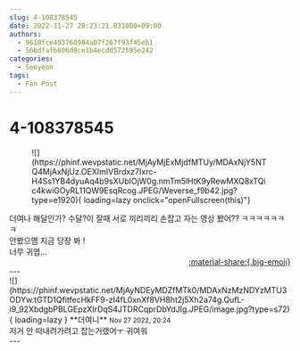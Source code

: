 ```yaml
---
slug: 4-108378545
date: 2022-11-27 20:23:21.831000+09:00
authors:
  - 9610fce493760984a07f267f93f45eb1
  - 56bdfafb606d9ce1b4ecdd572595e242
categories:
  - Seoyeon
tags:
  - Fan Post
---
```


# 4-108378545

<div class="post-container" markdown="1">
<div class="content-container md-sidebar__scrollwrap" markdown="1">


<figure markdown="1">
![](https://phinf.wevpstatic.net/MjAyMjExMjdfMTUy/MDAxNjY5NTQ4MjAxNjUz.OEXImIVBrdxz7Ixrc-H4Ss1YB4dyuAq4b9sXUbIOjW0g.nmTm5lHtK9yRewMXQ8xTQic4kwiGOyRL11QW9EsqRcog.JPEG/Weverse_f9b42.jpg?type=e1920){ loading=lazy onclick="openFullscreen(this)"}
</figure>
더여나 해달인가? 수달?이 잘때 서로 끼리끼리 손잡고 자는 영상 봤어?? ㅋㅋㅋㅋㅋㅋㅋ<br>안봤으몀 지금 당장 봐 !<br>너무 귀엽...

</div>
</div>

<div style="text-align: right;" markdown="1">
<a href="https://weverse.io/fromis9/fanpost/4-108378545" style="text-align: right;">:material-share:{.big-emoji}</a>
</div>
---

<div class="comments-container md-sidebar__scrollwrap" markdown="1">
<div class="comment" markdown="1">
<div class='id-container' markdown="1">
![](https://phinf.wevpstatic.net/MjAyNDEyMDZfMTk0/MDAxNzMzNDYzMTU3ODYw.tGTD1QfitfecHkFF9-zI4fL0xnXf8VH8ht2j5Xh2a74g.QufL-i9_92XbdgbPBLGEpzXIrDqS4JTDRCqprDbYdJIg.JPEG/image.jpg?type=s72){ loading=lazy }
**<span class="artist">더여니</span>** <small>Nov 27 2022, 20:24</small><br>
</div>
<div class='comment-body' markdown="1">
저거 안 떠내려가려고 잡는거랬어ㅜ 귀여워
</div>
</div>
</div>
---
